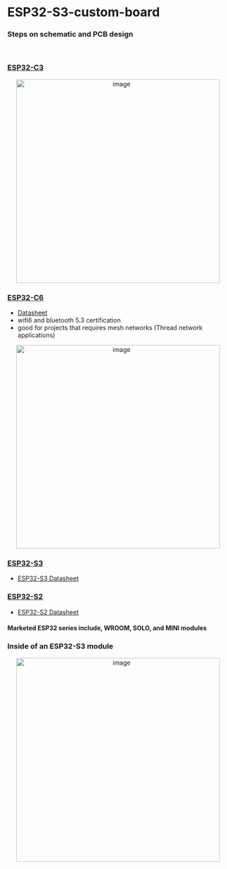 # ESP32-S3-custom-board
<h3>Steps on schematic and PCB design</h3> </br>
<h3><b><a href="https://www.espressif.com/en/news/ESP32_C3">ESP32-C3</a></b></h3> 
<p align="center"><img width="464" alt="image" src="https://github.com/user-attachments/assets/328611c8-61ea-4c61-b5d2-dd76e8913f19" /></p>

<h3><b><a href="https://www.espressif.com/en/products/socs/esp32-c6">ESP32-C6</a></b></h3>
<ul>
  <li><a href="https://www.espressif.com/sites/default/files/documentation/esp32-c6_datasheet_en.pdf">Datasheet</a></li>
  <li>wifi6 and bluetooth 5.3 certification</li>
  <li>good for projects that requires mesh networks (Thread network applications)</li>
</ul>

<p align="center"><img width="464" alt="image" src="https://github.com/user-attachments/assets/2cbf914e-2da5-401e-861c-2354a776c82f"></p>

<h3><b><a href="https://www.espressif.com/en/products/socs/esp32-s3">ESP32-S3</a></b></h3>
<ul>
  <li><p><a href="https://www.espressif.com/sites/default/files/documentation/esp32-s3_datasheet_en.pdf">ESP32-S3 Datasheet</a></p></li>
</ul>


<h3><b><a href="https://www.espressif.com/en/products/socs/esp32-s2">ESP32-S2</a></b></h3>
<ul>
  <li><p><a href="https://www.espressif.com/sites/default/files/documentation/esp32-s2_datasheet_en.pdf">ESP32-S2 Datasheet</a></p></li>
</ul>

<h4>Marketed ESP32 series include, WROOM, SOLO, and MINI modules</h4>

<h3>Inside of an ESP32-S3 module</h3>
<p align="center"><img width="464" height="464" alt="image" src="https://github.com/user-attachments/assets/c4b1fbed-d9ee-4560-89ea-bcd277924886" /></p>









 



